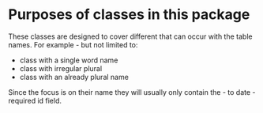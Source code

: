 # Purposes of classes in this package

These classes are designed to cover different that can occur with the table names. For example - but not limited to:

- class with a single word name
- class with irregular plural
- class with an already plural name


Since the focus is on their name they will usually only contain the - to date - required id field.